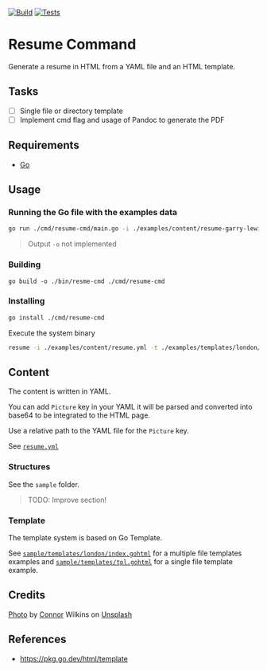 [![Build](https://github.com/alexandrelamberty/resume-cmd/actions/workflows/build.yml/badge.svg)](https://github.com/alexandrelamberty/resume-cmd/actions/workflows/build.yml)
[![Tests](https://github.com/alexandrelamberty/resume-cmd/actions/workflows/tests.yml/badge.svg)](https://github.com/alexandrelamberty/resume-cmd/actions/workflows/tests.yml)

# Resume Command

Generate a resume in HTML from a YAML file and an HTML template.

## Tasks

- [ ] Single file or directory template
- [ ] Implement cmd flag and usage of Pandoc to generate the PDF

## Requirements

- [Go](https://go.dev/)

## Usage

### Running the Go file with the examples data

```bash
go run ./cmd/resume-cmd/main.go -i ./examples/content/resume-garry-lewis.yml -t ./examples/templates/london/index.gohtml -o resume_garry-lewis.html
```

> Output `-o` not implemented

### Building

```shell
go build -o ./bin/resme-cmd ./cmd/resume-cmd
```

### Installing

```bash
go install ./cmd/resume-cmd
```

Execute the system binary

```bash
resume -i ./examples/content/resume.yml -t ./examples/templates/london/tpl.gohtml -o resume_london.html
```

## Content

The content is written in YAML.

You can add `Picture` key in your YAML it will be parsed and converted into
base64 to be integrated to the HTML page.

Use a relative path to the YAML file for the `Picture` key.

See [`resume.yml`](examples/content/resume.yml)

### Structures

See the `sample` folder.

> TODO: Improve section!

### Template

The template system is based on Go Template.

See
[`sample/templates/london/index.gohtml`](sample/templates/london/index.gohtml)
for a multiple file templates examples and
[`sample/templates/tpl.gohtml`](sample/templates/tpl.gohtml) for a single file
template example.

## Credits

[Photo](https://unsplash.com/photos/2crxTr4jCkc) by
[Connor](https://unsplash.com/@wilks_and_cookies) Wilkins on
[Unsplash](https://unsplash.com)

## References

- <https://pkg.go.dev/html/template>
